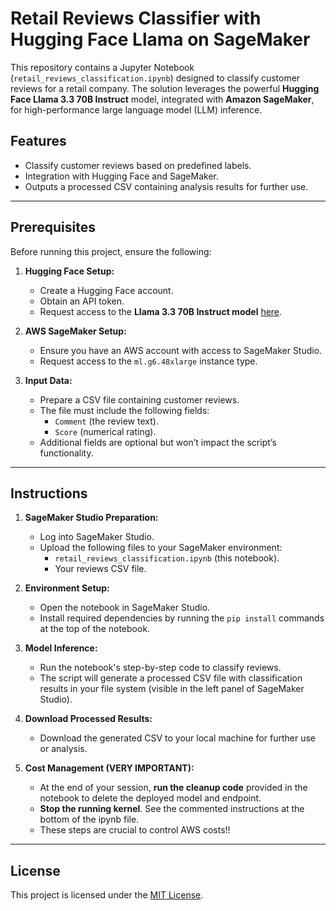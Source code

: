 # Retail Reviews Classifier with Hugging Face Llama on SageMaker  

This repository contains a Jupyter Notebook (`retail_reviews_classification.ipynb`) designed to classify customer reviews for a retail company. The solution leverages the powerful **Hugging Face Llama 3.3 70B Instruct** model, integrated with **Amazon SageMaker**, for high-performance large language model (LLM) inference.  

## Features  
- Classify customer reviews based on predefined labels.  
- Integration with Hugging Face and SageMaker.  
- Outputs a processed CSV containing analysis results for further use.  

---

## Prerequisites  

Before running this project, ensure the following:  

1. **Hugging Face Setup:**  
   - Create a Hugging Face account.  
   - Obtain an API token.  
   - Request access to the **Llama 3.3 70B Instruct model** [here](https://huggingface.co/meta-llama/Llama-3.3-70B-Instruct).  

2. **AWS SageMaker Setup:**  
   - Ensure you have an AWS account with access to SageMaker Studio.  
   - Request access to the `ml.g6.48xlarge` instance type.

3. **Input Data:**  
   - Prepare a CSV file containing customer reviews.  
   - The file must include the following fields:  
     - `Comment` (the review text).  
     - `Score` (numerical rating).  
   - Additional fields are optional but won’t impact the script’s functionality.  

---

## Instructions  

1. **SageMaker Studio Preparation:**  
   - Log into SageMaker Studio.  
   - Upload the following files to your SageMaker environment:  
     - `retail_reviews_classification.ipynb` (this notebook).  
     - Your reviews CSV file.  

2. **Environment Setup:**  
   - Open the notebook in SageMaker Studio.  
   - Install required dependencies by running the `pip install` commands at the top of the notebook.  

3. **Model Inference:**  
   - Run the notebook's step-by-step code to classify reviews.  
   - The script will generate a processed CSV file with classification results in your file system (visible in the left panel of SageMaker Studio).  

4. **Download Processed Results:**  
   - Download the generated CSV to your local machine for further use or analysis.  

5. **Cost Management (VERY IMPORTANT):**  
   - At the end of your session, **run the cleanup code** provided in the notebook to delete the deployed model and endpoint.  
   - **Stop the running kernel**.  See the commented instructions at the bottom of the ipynb file.
   - These steps are crucial to control AWS costs!!

---

## License  

This project is licensed under the [MIT License](LICENSE).  

